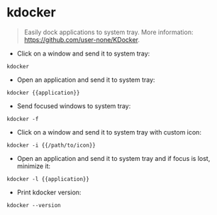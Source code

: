 # kdocker

> Easily dock applications to system tray.
> More information: <https://github.com/user-none/KDocker>.

- Click on a window and send it to system tray:

`kdocker`

- Open an application and send it to system tray:

`kdocker {{application}}`

- Send focused windows to system tray:

`kdocker -f`

- Click on a window and send it to system tray with custom icon:

`kdocker -i {{/path/to/icon}}`

- Open an application and send it to system tray and if focus is lost, minimize it:

`kdocker -l {{application}}`

- Print kdocker version:

`kdocker --version`
